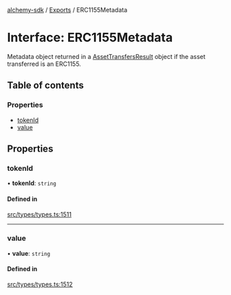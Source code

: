 [alchemy-sdk](../README.md) / [Exports](../modules.md) / ERC1155Metadata

# Interface: ERC1155Metadata

Metadata object returned in a [AssetTransfersResult](AssetTransfersResult.md) object if the asset
transferred is an ERC1155.

## Table of contents

### Properties

- [tokenId](ERC1155Metadata.md#tokenid)
- [value](ERC1155Metadata.md#value)

## Properties

### tokenId

• **tokenId**: `string`

#### Defined in

[src/types/types.ts:1511](https://github.com/alchemyplatform/alchemy-sdk-js/blob/432c999/src/types/types.ts#L1511)

___

### value

• **value**: `string`

#### Defined in

[src/types/types.ts:1512](https://github.com/alchemyplatform/alchemy-sdk-js/blob/432c999/src/types/types.ts#L1512)

